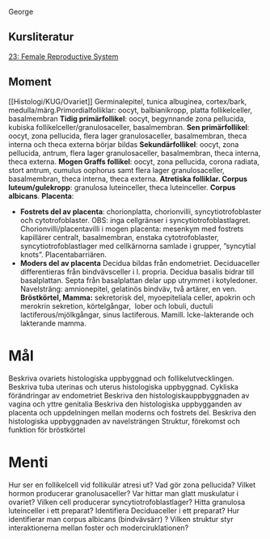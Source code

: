George
## Kursliteratur
[23: Female Reproductive System](https://anatomicalsciences-lwwhealthlibrary-com.ezproxy.ub.gu.se/content.aspx?sectionid=257430881&bookid=3290)

## Moment

[[Histologi/KUG/Ovariet]] Germinalepitel, tunica albuginea, cortex/bark, medulla/märg.Primordialfolliklar: oocyt, balbianikropp, platta follikelceller, basalmembran
**Tidig primärfollikel**: oocyt, begynnande zona pellucida, kubiska follikelceller/granulosaceller, basalmembran. 
**Sen primärfollikel**: oocyt, zona pellucida, flera lager granulosaceller, basalmembran, theca interna och theca externa börjar bildas
**Sekundärfollikel**: oocyt, zona pellucida, antrum, flera lager granulosaceller, basalmembran, theca interna, theca externa. 
**Mogen Graffs follikel**: oocyt, zona pellucida, corona radiata, stort antrum, cumulus oophorus samt flera lager granulosaceller, basalmembran, theca interna, theca externa. 
**Atretiska folliklar. Corpus luteum/gulekropp**: granulosa luteinceller, theca luteinceller. **Corpus albicans**.
**Placenta**:
- **Fostrets del av placenta**: chorionplatta, chorionvilli,
syncytiotrofoblaster och cytotrofoblaster. OBS: inga cellgränser
i syncytiotrofoblastlagret. Chorionvilli/placentavilli i mogen
placenta: mesenkym med fostrets kapillärer centralt,
basalmembran, enstaka cytotrofoblaster,
syncytiotrofoblastlager med cellkärnorna samlade i grupper,
”syncytial knots”. Placentabarriären.
- **Moders del av placenta** Decidua bildas från endometriet.
Deciduaceller differentieras från bindvävsceller i l. propria.
Decidua basalis bidrar till basalplattan. Septa från basalplattan
delar upp utrymmet i kotyledoner. Navelsträng: amnionepitel,
gelatinös bindväv, två artärer, en ven.
**Bröstkörtel, Mamma:** sekretorisk del, myoepiteliala celler, apokrin och merokrin sekretion, körtelgångar,  lober och lobuli, ductuli lactiferous/mjölkgångar, sinus lactiferous. Mamill.
Icke-lakterande och lakterande mamma.

# Mål
Beskriva ovariets histologiska uppbyggnad och follikelutvecklingen.
Beskriva tuba uterinas och uterus histologiska uppbyggnad.
Cykliska förändringar av endometriet
Beskriva den histologiskauppbyggnaden av vagina och yttre genitalia
Beskriva den histologiska uppbygganden av placenta och uppdelningen mellan moderns och fostrets del.
Beskriva den histologiska uppbyggnaden av navelsträngen
Struktur, förekomst och funktion för bröstkörtel
# Menti
Hur ser en follikelcell vid follikulär atresi ut?
Vad gör zona pellucida?
Vilket hormon producerar granolusaceller?
Var hittar man glatt muskulatur i ovariet?
Vilken cell producerar syncytiotrofoblastlager?
Hitta granulosa luteinceller i ett preparat?
Identifiera Deciduaceller i ett preparat?
Hur identifierar man corpus albicans (bindvävsärr) ?
Vilken struktur styr interaktionerna mellan foster och moderciruklationen?